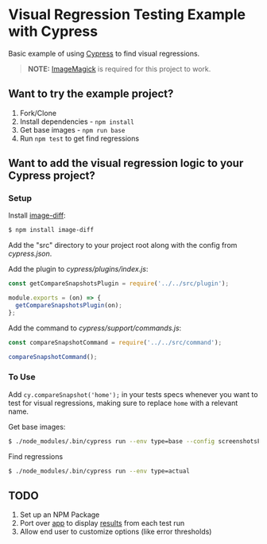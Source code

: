 # Visual Regression Testing Example with Cypress

Basic example of using [Cypress](https://www.cypress.io/) to find visual regressions.

> **NOTE:** [ImageMagick](http://www.imagemagick.org/script/index.php) is required for this project to work.

## Want to try the example project?

1. Fork/Clone
1. Install dependencies - `npm install`
1. Get base images - `npm run base`
1. Run `npm test` to get find regressions

## Want to add the visual regression logic to your Cypress project?

### Setup

Install [image-diff](https://github.com/uber-archive/image-diff):

```sh
$ npm install image-diff
```

Add the "src" directory to your project root along with the config from *cypress.json*.

Add the plugin to *cypress/plugins/index.js*:

```javascript
const getCompareSnapshotsPlugin = require('../../src/plugin');

module.exports = (on) => {
  getCompareSnapshotsPlugin(on);
};
```

Add the command to *cypress/support/commands.js*:

```javascript
const compareSnapshotCommand = require('../../src/command');

compareSnapshotCommand();
```

### To Use

Add `cy.compareSnapshot('home');` in your tests specs whenever you want to test for visual regressions, making sure to replace `home` with a relevant name.

Get base images:

```sh
$ ./node_modules/.bin/cypress run --env type=base --config screenshotsFolder=cypress/snapshots/base
```

Find regressions

```sh
$ ./node_modules/.bin/cypress run --env type=actual
```

## TODO

1. Set up an NPM Package
1. Port over [app](https://github.com/mjhea0/testcafe-visual-regression/blob/master/src/app.js) to display [results](https://github.com/mjhea0/testcafe-visual-regression/blob/master/docs/example.png) from each test run
1. Allow end user to customize options (like error thresholds)
